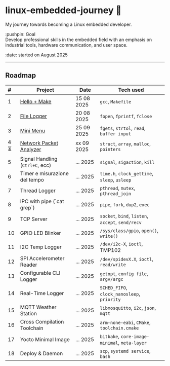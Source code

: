 # linux-embedded-journey 🐧
My journey towards becoming a Linux embedded developer.

<p>:pushpin: Goal<br>
Develop professional skills in the embedded field with an emphasis on industrial tools, hardware communication, and user space.</p>
:date: started on August 2025

---

## Roadmap
| #      | Project                          | Date        | Tech used                                         |
| :----- | -------------------------------- | ----------- | -------------------------------------------------
| 1   | [Hello + Make](https://github.com/moi24py/hello-c)           | 15 08 2025 | `gcc`, `Makefile`
| 2   | [File Logger](https://github.com/moi24py/file-logger)                      | 20 08 2025 | `fopen`, `fprintf`, `fclose`                    |
| 3   | [Mini Menu](https://github.com/moi24py/mini-embedded-system-menu)| 25 09 2025 | `fgets`, `strtol`, `read`, `buffer input`          | 
| 4 ⏳  | [Network Packet Analyzer](https://github.com/moi24py/network-packet-analyzer) | xx 09 2025 | `struct`, `array`, `malloc`, `pointers`           |
| 5   | Signal Handling (`Ctrl+C`, ecc)  | ... 2025 | `signal`, `sigaction`, `kill`                   | 
| 6   | Timer e misurazione del tempo    | ... 2025 | `time.h`, `clock_gettime`, `sleep`, `usleep`      | 
| 7   | Thread Logger                    | ... 2025 | `pthread`, `mutex`, `pthread_join`                |
| 8   | IPC with pipe (\`cat grep\`)     | ... 2025 | `pipe`, `fork`, `dup2`, `exec` | `c-ipc-pipe`     |  
| 9   | TCP Server                       | ... 2025 | `socket`, `bind`, `listen`, `accept`, `send/recv` |
| 10  | GPIO LED Blinker                 | ... 2025 | `/sys/class/gpio`, `open()`, `write()`            |                 
| 11  | I2C Temp Logger                  | ... 2025 | `/dev/i2c-X`, `ioctl`, TMP102                     |          
| 12  | SPI Accelerometer Reader         | ... 2025 | `/dev/spidevX.X`, `ioctl`, `read/write`           |           
| 13  | Configurable CLI Logger         | ... 2025 | `getopt`, `config file`, `argv/argc`               |              
| 14  | Real-Time Logger                 | ... 2025 | `SCHED_FIFO`, `clock_nanosleep`, `priority`       |                    
| 15  | MQTT Weather Station             | ... 2025 | `libmosquitto`, `i2c`, `json`, `mqtt`             |                 
| 16  | Cross Compilation Toolchain      | ... 2025 | `arm-none-eabi`, `CMake`, `toolchain.cmake`       |       
| 17  | Yocto Minimal Image              | ... 2025 | `bitbake`, `core-image-minimal`, `meta-layer`     |         
| 18  | Deploy & Daemon                  | ... 2025 | `scp`, `systemd service`, `bash`                  |     
